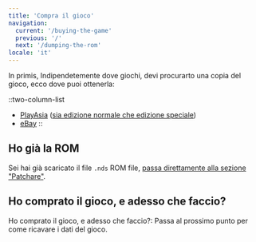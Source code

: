 ```yaml
---
title: 'Compra il gioco'
navigation:
  current: '/buying-the-game'
  previous: '/'
  next: '/dumping-the-rom'
locale: 'it'
---
```


In primis, Indipendetemente dove giochi, devi procurarto una copia del gioco, ecco dove puoi ottenerla:

::two-column-list
* [PlayAsia](https://www.play-asia.com/suzumiya-haruhi-no-chokuretsu/13/70337q) ([sia edizione normale che edizione speciale](https://www.play-asia.com/suzumiya-haruhi-no-chokuretsu-chou-sos-dandanin-collection/13/70337s))
* [eBay](https://www.ebay.com/sch?&_nkw=Suzumiya+Haruhi+no+Chokuretsu)
::

## Ho già la ROM
Sei hai già scaricato il file `.nds` ROM file, [passa direttamente alla sezione "Patchare"](/it/chokuretsu/guide/patching-the-rom).

## Ho comprato il gioco, e adesso che faccio?
Ho comprato il gioco, e adesso che faccio?: Passa al prossimo punto per come ricavare i dati del gioco.